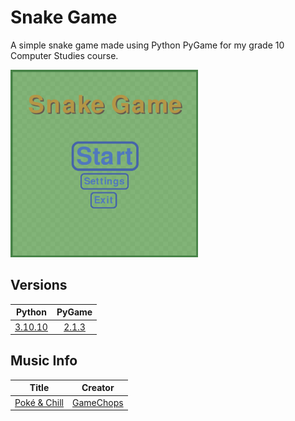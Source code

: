 # Snake Game
A simple snake game made using Python PyGame for my grade 10 Computer Studies course.

<img src="https://github.com/kwiby/Snake-Game/blob/main/Main%20Menu%20Image.png" width="300">

## Versions
| **Python** | **PyGame** |
| - | - |
| [3.10.10](https://www.python.org/downloads/release/python-31010/) | [<div align="center">2.1.3</div>](https://github.com/pygame/pygame/releases/tag/2.1.3) |
## Music Info
| **Title** | **Creator** |
| - | - |
| [<div align = "center">Poké & Chill</div>](https://www.youtube.com/watch?v=2DVpys50LVE) | [<div align = "center">GameChops</div>](https://gamechops.com/) |
